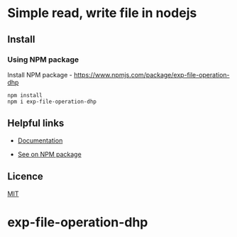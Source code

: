 # Simple read, write file in nodejs

## Install

### Using NPM package

Install NPM package - https://www.npmjs.com/package/exp-file-operation-dhp

```npm
npm install
npm i exp-file-operation-dhp
```

## Helpful links
- [Documentation](https://github.com/dauphuong198x/exp-file-operation-dhp)

- [See on NPM package](https://www.npmjs.com/package/exp-file-operation-dhp)

## Licence
[MIT](./LICENSE)
# exp-file-operation-dhp
